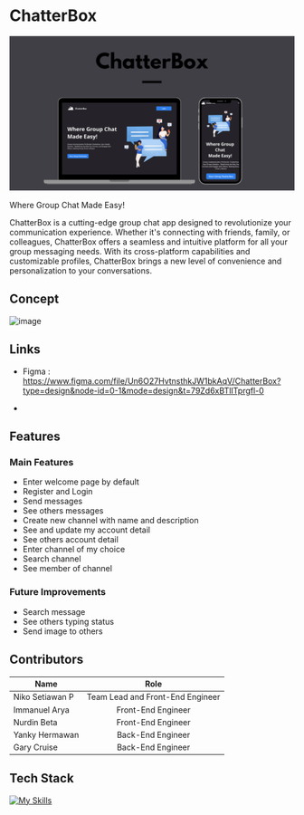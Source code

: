 # ChatterBox

![image](./frontend/src/assets/chatterbox.png)

Where Group Chat Made Easy!

ChatterBox is a cutting-edge group chat app designed to revolutionize your communication experience. Whether it's connecting with friends, family, or colleagues, ChatterBox offers a seamless and intuitive platform for all your group messaging needs. With its cross-platform capabilities and customizable profiles, ChatterBox brings a new level of convenience and personalization to your conversations.

## Concept

![image](https://github.com/revou-fsse-1/w24-group-final-group-3/assets/119645228/50e58131-3c92-4cc9-8a93-4005f622effe)

## Links

- Figma : https://www.figma.com/file/Un6O27HvtnsthkJW1bkAqV/ChatterBox?type=design&node-id=0-1&mode=design&t=79Zd6xBTlITprgfl-0

-

## Features

### Main Features

- Enter welcome page by default
- Register and Login
- Send messages
- See others messages
- Create new channel with name and description
- See and update my account detail
- See others account detail
- Enter channel of my choice
- Search channel
- See member of channel

### Future Improvements

- Search message
- See others typing status
- Send image to others

## Contributors

| Name            |               Role               |
| --------------- | :------------------------------: |
| Niko Setiawan P | Team Lead and Front-End Engineer |
| Immanuel Arya   |        Front-End Engineer        |
| Nurdin Beta     |        Front-End Engineer        |
| Yanky Hermawan  |        Back-End Engineer         |
| Gary Cruise     |        Back-End Engineer         |

## Tech Stack

[![My Skills](https://skillicons.dev/icons?i=html,ts,react,tailwind,vite,vercel,express,postgres,socketio,&perline=10)](https://skillicons.dev)

